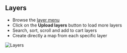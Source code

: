 ## Layers

* Browse the [layer menu](http://localhost:8888/layers)
* Click on the **Upload layers** button to load more layers
* Search, sort, scroll and add to cart layers
* Create directly a map from each specific layer

![Layers](css/img/layers.png)
